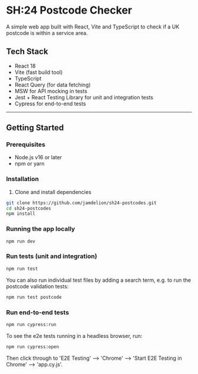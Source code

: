 # SH:24 Postcode Checker

A simple web app built with React, Vite and TypeScript to check if a UK postcode is within a service area. 

## Tech Stack

- React 18
- Vite (fast build tool)
- TypeScript
- React Query (for data fetching)
- MSW for API mocking in tests
- Jest + React Testing Library for unit and integration tests
- Cypress for end-to-end tests

---

## Getting Started

### Prerequisites

- Node.js v16 or later
- npm or yarn

### Installation

1. Clone and install dependencies

```bash
git clone https://github.com/jamdelion/sh24-postcodes.git
cd sh24-postcodes
npm install
```


### Running the app locally

```bash
npm run dev
```

### Run tests (unit and integration)

```bash
npm run test
```

You can also run individual test files by adding a search term, e.g. to run the postcode validation tests:

```bash
npm run test postcode
```

### Run end-to-end tests

```bash
npm run cypress:run
```

To see the e2e tests running in a headless browser, run:

```bash
npm run cypress:open
```

Then click through to 'E2E Testing' --> 'Chrome'  --> 'Start E2E Testing in Chrome' --> 'app.cy.js'. 

